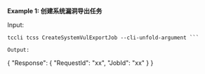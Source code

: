 **Example 1: 创建系统漏洞导出任务**



Input: 

```
tccli tcss CreateSystemVulExportJob --cli-unfold-argument ```

Output: 
```
{
    "Response": {
        "RequestId": "xx",
        "JobId": "xx"
    }
}
```

